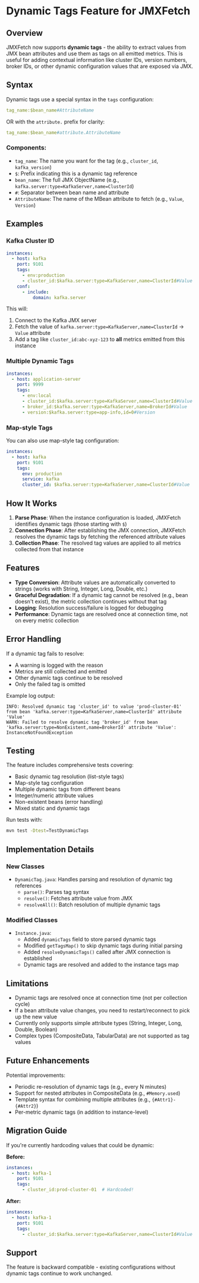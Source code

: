 # Dynamic Tags Feature for JMXFetch

## Overview

JMXFetch now supports **dynamic tags** - the ability to extract values from JMX bean attributes and use them as tags on all emitted metrics. This is useful for adding contextual information like cluster IDs, version numbers, broker IDs, or other dynamic configuration values that are exposed via JMX.

## Syntax

Dynamic tags use a special syntax in the `tags` configuration:

```yaml
tag_name:$bean_name#AttributeName
```

OR with the `attribute.` prefix for clarity:

```yaml
tag_name:$bean_name#attribute.AttributeName
```

### Components:
- `tag_name`: The name you want for the tag (e.g., `cluster_id`, `kafka_version`)
- `$`: Prefix indicating this is a dynamic tag reference
- `bean_name`: The full JMX ObjectName (e.g., `kafka.server:type=KafkaServer,name=ClusterId`)
- `#`: Separator between bean name and attribute
- `AttributeName`: The name of the MBean attribute to fetch (e.g., `Value`, `Version`)

## Examples

### Kafka Cluster ID

```yaml
instances:
  - host: kafka
    port: 9101
    tags:
      - env:production
      - cluster_id:$kafka.server:type=KafkaServer,name=ClusterId#Value
    conf:
      - include:
          domain: kafka.server
```

This will:
1. Connect to the Kafka JMX server
2. Fetch the value of `kafka.server:type=KafkaServer,name=ClusterId` → `Value` attribute
3. Add a tag like `cluster_id:abc-xyz-123` to **all** metrics emitted from this instance

### Multiple Dynamic Tags

```yaml
instances:
  - host: application-server
    port: 9999
    tags:
      - env:local
      - cluster_id:$kafka.server:type=KafkaServer,name=ClusterId#Value
      - broker_id:$kafka.server:type=KafkaServer,name=BrokerId#Value
      - version:$kafka.server:type=app-info,id=0#Version
```

### Map-style Tags

You can also use map-style tag configuration:

```yaml
instances:
  - host: kafka
    port: 9101
    tags:
      env: production
      service: kafka
      cluster_id: $kafka.server:type=KafkaServer,name=ClusterId#Value
```

## How It Works

1. **Parse Phase**: When the instance configuration is loaded, JMXFetch identifies dynamic tags (those starting with `$`)
2. **Connection Phase**: After establishing the JMX connection, JMXFetch resolves the dynamic tags by fetching the referenced attribute values
3. **Collection Phase**: The resolved tag values are applied to all metrics collected from that instance

## Features

- **Type Conversion**: Attribute values are automatically converted to strings (works with String, Integer, Long, Double, etc.)
- **Graceful Degradation**: If a dynamic tag cannot be resolved (e.g., bean doesn't exist), the metric collection continues without that tag
- **Logging**: Resolution success/failure is logged for debugging
- **Performance**: Dynamic tags are resolved once at connection time, not on every metric collection

## Error Handling

If a dynamic tag fails to resolve:
- A warning is logged with the reason
- Metrics are still collected and emitted
- Other dynamic tags continue to be resolved
- Only the failed tag is omitted

Example log output:
```
INFO: Resolved dynamic tag 'cluster_id' to value 'prod-cluster-01' from bean 'kafka.server:type=KafkaServer,name=ClusterId' attribute 'Value'
WARN: Failed to resolve dynamic tag 'broker_id' from bean 'kafka.server:type=NonExistent,name=BrokerId' attribute 'Value': InstanceNotFoundException
```

## Testing

The feature includes comprehensive tests covering:
- Basic dynamic tag resolution (list-style tags)
- Map-style tag configuration
- Multiple dynamic tags from different beans
- Integer/numeric attribute values
- Non-existent beans (error handling)
- Mixed static and dynamic tags

Run tests with:
```bash
mvn test -Dtest=TestDynamicTags
```

## Implementation Details

### New Classes
- `DynamicTag.java`: Handles parsing and resolution of dynamic tag references
  - `parse()`: Parses tag syntax
  - `resolve()`: Fetches attribute value from JMX
  - `resolveAll()`: Batch resolution of multiple dynamic tags

### Modified Classes
- `Instance.java`:
  - Added `dynamicTags` field to store parsed dynamic tags
  - Modified `getTagsMap()` to skip dynamic tags during initial parsing
  - Added `resolveDynamicTags()` called after JMX connection is established
  - Dynamic tags are resolved and added to the instance tags map

## Limitations

- Dynamic tags are resolved once at connection time (not per collection cycle)
- If a bean attribute value changes, you need to restart/reconnect to pick up the new value
- Currently only supports simple attribute types (String, Integer, Long, Double, Boolean)
- Complex types (CompositeData, TabularData) are not supported as tag values

## Future Enhancements

Potential improvements:
- Periodic re-resolution of dynamic tags (e.g., every N minutes)
- Support for nested attributes in CompositeData (e.g., `#Memory.used`)
- Template syntax for combining multiple attributes (e.g., `{#Attr1}-{#Attr2}`)
- Per-metric dynamic tags (in addition to instance-level)

## Migration Guide

If you're currently hardcoding values that could be dynamic:

**Before:**
```yaml
instances:
  - host: kafka-1
    port: 9101
    tags:
      - cluster_id:prod-cluster-01  # Hardcoded!
```

**After:**
```yaml
instances:
  - host: kafka-1
    port: 9101
    tags:
      - cluster_id:$kafka.server:type=KafkaServer,name=ClusterId#Value  # Dynamic!
```

## Support

The feature is backward compatible - existing configurations without dynamic tags continue to work unchanged.


